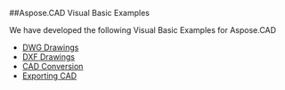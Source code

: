 ##Aspose.CAD Visual Basic Examples

We have developed the following Visual Basic Examples for Aspose.CAD

* [DWG Drawings](DWG-Drawings)
* [DXF Drawings](DXF-Drawings)
* [CAD Conversion](ConvertingCAD)
* [Exporting CAD](Export)